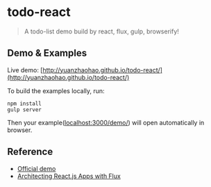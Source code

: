 todo-react
=====
> A todo-list demo build by react, flux, gulp, browserify!

## Demo & Examples

Live demo: [http://yuanzhaohao.github.io/todo-react/](http://yuanzhaohao.github.io/todo-react/)

To build the examples locally, run:

```
npm install
gulp server
```

Then your example([localhost:3000/demo/](localhost:3000/demo/)) will open automatically in browser.
## Reference

* [Official demo](https://facebook.github.io/flux/docs/todo-list.html)
* [Architecting React.js Apps with Flux](http://tylermcginnis.com/reactjs-tutorial-pt-3-architecting-react-js-apps-with-flux/)
